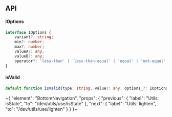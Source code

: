 

## API

#### IOptions

```ts
interface IOptions {
    variant?: string;
    min?: number;
    max?: number;
    valueA?: any;
    valueB?: any;
    operator?: 'less-than' | 'less-than-equal' | 'equal' | 'not-equal' | 'array-all' | 'array-some' | 'starts-with' | 'contains' | 'greater-than-equal' | 'greater-than';
}
```

#### isValid

```ts
default function isValid(type: string, value?: any, options_?: IOptions): any;
```


~{
  "element": "BottomNavigation",
  "props": {
    "previous": {
      "label": "Utils: isState",
      "to": "/dev/utils/use/isState"
    },
    "next": {
      "label": "Utils: lighten",
      "to": "/dev/utils/use/lighten"
    }
  }
}~
